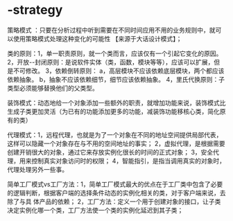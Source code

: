 # -strategy
策略模式  ：只要在分析过程中听到需要在不同时间应用不用的业务规则中，就可以使用策略模式处理这种变化的可能性  【来源于大话设计模式】；

类的原则：1，单一职责原则，就一个类而言，应该仅有一个引起它变化的原因。
         2，开放--封闭原则：是说软件实体（类，函数，模块等等），应该可以扩展，但是不可修改。
         3，依赖倒转原则： a，高层模块不应该依赖底层模块，两个都应该依赖抽象。
                          b，抽象不应该依赖细节，细节应该依赖抽象。
         4，里氏代换原则：子类型必须能够替换他们的父类型。
         
装饰模式：动态地给一个对象添加一些额外的职责，就增加功能来说，装饰模式比生成子类更加灵活（为已有的功能添加更多的功能，减装饰功能移核心类，简化原有的类）

代理模式：1，远程代理，也就是为了一个对象在不同的地址空间提供局部代表，这样可以隐藏一个对象存在与不用的空间地址的事实；
         2，虚拟代理，是根据需要创建开销很大的对象，通过它来存放实例化很长的时间的正式对象；
         3，安全代理，用来控制真实对象访问时的权限；
         4，智能指引，是指当调用真实的对象时，代理处理另外一些事。
         
简单工厂模式vs工厂方法：1，简单工厂模式最大的优点在于工厂类中包含了必要的逻辑判断，根据客户端的选择条件动态的实例化相关的类，对于客户端来说，去除了与具                          体产品的依赖；
                      2，工厂方法：定义一个用于创建对象的接口，让子类决定实例化哪一个类，工厂方法使一个类的实例化延迟到其子类；
